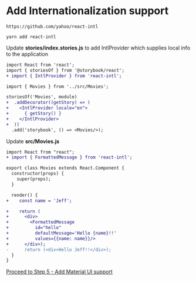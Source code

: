 # Add Internationalization support
```
https://github.com/yahoo/react-intl
```

``` 
yarn add react-intl 
```

Update **stories/index.stories.js** to add IntlProvider which supplies local info to the application

```diff 
import React from 'react';
import { storiesOf } from '@storybook/react';
+ import { IntlProvider } from 'react-intl';

import { Movies } from '../src/Movies';

storiesOf('Movies', module)
+  .addDecorator((getStory) => (
+    <IntlProvider locale="en">
+      { getStory() }
+    </IntlProvider>
+  ))
  .add('storybook', () => <Movies/>);

```

Update **src/Movies.js**
```diff 
import React from "react";
+ import { FormattedMessage } from 'react-intl';

export class Movies extends React.Component {
  constructor(props) {
    super(props);
  }

  render() {
+    const name = 'Jeff';

+    return (
+      <div>
+        <FormattedMessage
+          id="hello"
+          defaultMessage='Hello {name}!!'
+          values={{name: name}}/>
+      </div>);
-      return (<div>Hello Jeff!!</div>);
  }
}
```

[Proceed to Step 5 - Add Material UI support](setup-material-ui.md)
